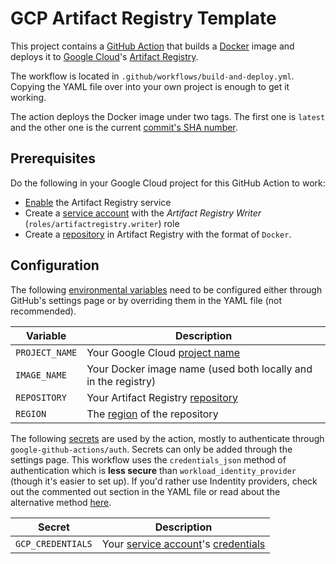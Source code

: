 # GCP Artifact Registry Template

This project contains a [GitHub Action](https://github.com/features/actions) that builds a [Docker](https://www.docker.com/) image and deploys it to [Google Cloud](https://cloud.google.com/)'s [Artifact Registry](https://cloud.google.com/artifact-registry).

The workflow is located in `.github/workflows/build-and-deploy.yml`. Copying the YAML file over into your own project is enough to get it working.

The action deploys the Docker image under two tags. The first one is `latest` and the other one is the current [commit's SHA number](https://git-scm.com/book/en/v2/Git-Basics-Viewing-the-Commit-History).

## Prerequisites

Do the following in your Google Cloud project for this GitHub Action to work:

- [Enable](https://cloud.google.com/artifact-registry/docs/enable-service) the Artifact Registry service
- Create a [service account](https://cloud.google.com/iam/docs/service-accounts) with the _Artifact Registry Writer_ (`roles/artifactregistry.writer`) role
- Create a [repository](https://cloud.google.com/artifact-registry/docs/repositories) in Artifact Registry with the format of `Docker`.

## Configuration

The following [environmental variables](https://docs.github.com/en/actions/learn-github-actions/variables) need to be configured either through GitHub's settings page or by overriding them in the YAML file (not recommended).

| Variable       | Description                                                                                                 |
| -------------- | ----------------------------------------------------------------------------------------------------------- |
| `PROJECT_NAME` | Your Google Cloud [project name](https://cloud.google.com/resource-manager/docs/creating-managing-projects) |
| `IMAGE_NAME`   | Your Docker image name (used both locally and in the registry)                                              |
| `REPOSITORY`   | Your Artifact Registry [repository](https://cloud.google.com/artifact-registry/docs/repositories)           |
| `REGION`       | The [region](https://cloud.google.com/compute/docs/regions-zones) of the repository                         |

The following [secrets](https://docs.github.com/en/actions/security-guides/encrypted-secrets) are used by the action, mostly to authenticate through `google-github-actions/auth`. Secrets can only be added through the settings page. This workflow uses the `credentials_json` method of authentication which is **less secure** than `workload_identity_provider` (though it's easier to set up). If you'd rather use Indentity providers, check out the commented out section in the YAML file or read about the alternative method [here](https://github.com/google-github-actions/auth).

| Secret            | Description                                                                                                                                                                   |
| ----------------- | ----------------------------------------------------------------------------------------------------------------------------------------------------------------------------- |
| `GCP_CREDENTIALS` | Your [service account](https://cloud.google.com/iam/docs/service-accounts)'s [credentials](https://developers.google.com/workspace/guides/create-credentials#service-account) |
